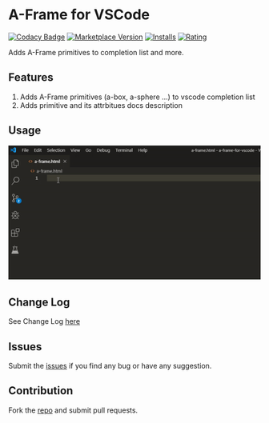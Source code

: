 # A-Frame for VSCode

[![Codacy Badge](https://api.codacy.com/project/badge/Grade/389e7389c4b64448a9b62ec9bc7bd261)](https://www.codacy.com/manual/pasalog/a-frame-for-vscode?utm_source=github.com&amp;utm_medium=referral&amp;utm_content=pasalog/a-frame-for-vscode&amp;utm_campaign=Badge_Grade)
[![Marketplace Version](https://vsmarketplacebadge.apphb.com/version/pasalog.a-frame-for-vscode.svg)](https://marketplace.visualstudio.com/items?itemName=pasalog.a-frame-for-vscode)
[![Installs](https://vsmarketplacebadge.apphb.com/installs/pasalog.a-frame-for-vscode.svg)](https://marketplace.visualstudio.com/items?itemName=pasalog.a-frame-for-vscode)
[![Rating](https://vsmarketplacebadge.apphb.com/rating/pasalog.a-frame-for-vscode.svg)](https://marketplace.visualstudio.com/items?itemName=pasalog.a-frame-for-vscode)

Adds A-Frame primitives to completion list and more.

## Features
1. Adds A-Frame primitives (a-box, a-sphere ...) to vscode completion list
2. Adds primitive and its attrbitues docs description

## Usage
![Usage](images/usage.gif)

## Change Log
See Change Log [here](CHANGELOG.md)

## Issues
Submit the [issues](https://github.com/pasalog/a-frame-for-vscode/issues) if you find any bug or have any suggestion.

## Contribution
Fork the [repo](https://github.com/pasalog/a-frame-for-vscode) and submit pull requests.
